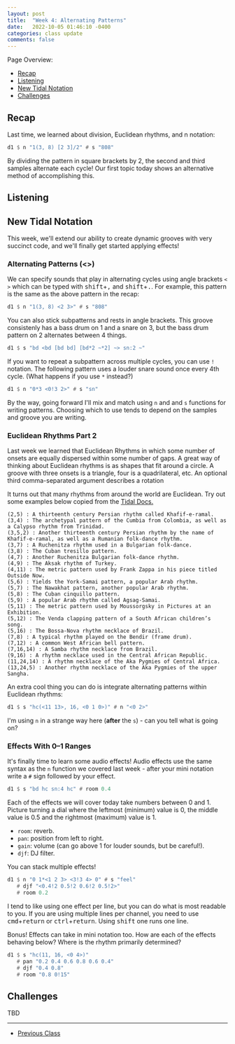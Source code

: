 ```yaml
---
layout: post
title:  "Week 4: Alternating Patterns"
date:   2022-10-05 01:46:10 -0400
categories: class update
comments: false
---
```


Page Overview:
* [Recap](#recap)
* [Listening](#listening)
* [New Tidal Notation](#new-tidal-notation)
* [Challenges](#challenges)

## Recap
Last time, we learned about division, Euclidean rhythms, and n notation:

```haskell
d1 $ n "1(3, 8) [2 3]/2" # s "808"
```

By dividing the pattern in square brackets by 2, the second and third samples alternate each cycle! Our first topic today shows an alternative method of accomplishing this.

## Listening

## New Tidal Notation
This week, we'll extend our ability to create dynamic grooves with very succinct code, and we'll finally get started applying effects!

### Alternating Patterns (<>)
We can specify sounds that play in alternating cycles using angle brackets `< >` which can be typed with <kbd>shift</kbd>+<kbd>,</kbd> and <kbd>shift</kbd>+<kbd>.</kbd>. For example, this pattern is the same as the above pattern in the recap:

```haskell
d1 $ n "1(3, 8) <2 3>" # s "808"
```
You can also stick subpatterns and rests in angle brackets. This groove consistenly has a bass drum on 1 and a snare on 3, but the bass drum pattern on 2 alternates between 4 things. 

```haskell
d1 $ s "bd <bd [bd bd] [bd*2 ~*2] ~> sn:2 ~"
```
If you want to repeat a subpattern across multiple cycles, you can use `!` notation. The following pattern uses a louder snare sound once every 4th cycle. (What happens if you use `*` instead?)

```haskell
d1 $ n "0*3 <0!3 2>" # s "sn"
```
By the way, going forward I'll mix and match using `n` and and `s` functions for writing patterns. Choosing which to use tends to depend on the samples and groove you are writing.

### Euclidean Rhythms Part 2
Last week we learned that Euclidean Rhythms in which some number of onsets are equally dispersed within some number of gaps. A great way of thinking about Euclidean rhythms is as shapes that fit around a circle. A groove with three onsets is a triangle, four is a quadrilateral, etc. An optional third comma-separated argument describes a rotation

It turns out that many rhythms from around the world are Euclidean. Try out some examples below copied from the [Tidal Docs.](https://tidalcycles.org/docs/patternlib/tutorials/mini_notation#euclidian-sequences)
```
(2,5) : A thirteenth century Persian rhythm called Khafif-e-ramal.
(3,4) : The archetypal pattern of the Cumbia from Colombia, as well as a Calypso rhythm from Trinidad.
(3,5,2) : Another thirteenth century Persian rhythm by the name of Khafif-e-ramal, as well as a Rumanian folk-dance rhythm.
(3,7) : A Ruchenitza rhythm used in a Bulgarian folk-dance.
(3,8) : The Cuban tresillo pattern.
(4,7) : Another Ruchenitza Bulgarian folk-dance rhythm.
(4,9) : The Aksak rhythm of Turkey.
(4,11) : The metric pattern used by Frank Zappa in his piece titled Outside Now.
(5,6) : Yields the York-Samai pattern, a popular Arab rhythm.
(5,7) : The Nawakhat pattern, another popular Arab rhythm.
(5,8) : The Cuban cinquillo pattern.
(5,9) : A popular Arab rhythm called Agsag-Samai.
(5,11) : The metric pattern used by Moussorgsky in Pictures at an Exhibition.
(5,12) : The Venda clapping pattern of a South African children’s song.
(5,16) : The Bossa-Nova rhythm necklace of Brazil.
(7,8) : A typical rhythm played on the Bendir (frame drum).
(7,12) : A common West African bell pattern.
(7,16,14) : A Samba rhythm necklace from Brazil.
(9,16) : A rhythm necklace used in the Central African Republic.
(11,24,14) : A rhythm necklace of the Aka Pygmies of Central Africa.
(13,24,5) : Another rhythm necklace of the Aka Pygmies of the upper Sangha.
```

An extra cool thing you can do is integrate alternating patterns within Euclidean rhythms:
```haskell
d1 $ s "hc(<11 13>, 16, <0 1 0>)" # n "<0 2>"
```
I'm using `n` in a strange way here (**after** the `s`) - can you tell what is going on?

### Effects With 0–1 Ranges
It's finally time to learn some audio effects! Audio effects use the same syntax as the `n` function we covered last week - after your mini notation write a `#` sign followed by your effect.

```haskell
d1 $ s "bd hc sn:4 hc" # room 0.4
```
Each of the effects we will cover today take numbers between 0 and 1. Picture turning a dial where the leftmost (minimum) value is 0, the middle value is 0.5 and the rightmost (maximum) value is 1.

* `room`: reverb.
* `pan`: position from left to right.
* `gain`: volume (can go above 1 for louder sounds, but be careful!).
* `djf`: DJ filter.

You can stack multiple effects!

```haskell
d1 $ n "0 1*<1 2 3> <3!3 4> 0" # s "feel"
   # djf "<0.4!2 0.5!2 0.6!2 0.5!2>" 
   # room 0.2
```
I tend to like using one effect per line, but you can do what is most readable to you. If you are using multiple lines per channel, you need to use <kbd>cmd</kbd>+<kbd>return</kbd> or <kbd>ctrl</kbd>+<kbd>return</kbd>. Using <kbd>shift</kbd> one runs one line.

Bonus! Effects can take in mini notation too. How are each of the effects behaving below? Where is the rhythm primarily determined?

```haskell
d1 $ s "hc(11, 16, <0 4>)"
   # pan "0.2 0.4 0.6 0.8 0.6 0.4"
   # djf "0.4 0.8"
   # room "0.8 0!15"
```


## Challenges
TBD

---

* [Previous Class](/laptopclass/class/update/2022/09/28/week3.html)
